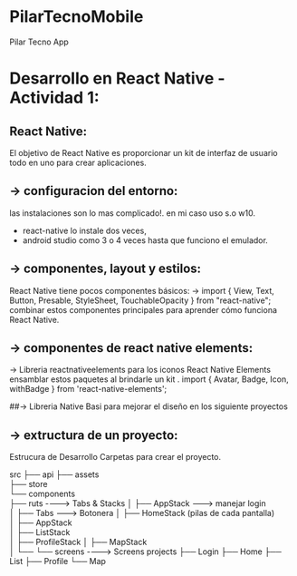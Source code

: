# PilarTecnoMobile
Pilar Tecno App 

# Desarrollo en React Native - Actividad 1:

## React Native:
El objetivo de React Native  es proporcionar un kit de interfaz de usuario todo en uno 
para crear aplicaciones. 

## -> configuracion del entorno:
las instalaciones son lo mas complicado!. en mi caso uso s.o w10. 
- react-native lo instale dos veces, 
- android studio como 3 o 4 veces hasta que funciono el emulador.


## -> componentes, layout y estilos:
React Native tiene pocos componentes básicos:
-> import { View, Text, Button, Presable, StyleSheet, TouchableOpacity } from "react-native";
combinar estos componentes principales para aprender cómo funciona React Native. 


## -> componentes de react native elements:
-> Libreria reactnativeelements para los iconos
React Native Elements ensamblar estos paquetes al brindarle un kit .
import { Avatar, Badge, Icon, withBadge } from 'react-native-elements';


##-> Libreria Native Basi para mejorar el diseño en los siguiente proyectos
 <NativeBaseProvider>
      <App />
  </NativeBaseProvider>



## -> extructura de un proyecto:

Estrucura de Desarrollo
Carpetas para crear el proyecto.

src
├── api
├── assets            
├── store    
└── components            
    ├── ruts             ----> Tabs & Stacks 
    │   ├── AppStack   ---> manejar login     
    │   ├── Tabs        ---> Botonera
    │   ├── HomeStack (pilas de cada pantalla)    
    │   ├── AppStack          
    │   ├── ListStack        
    │   ├── ProfileStack
    │   ├── MapStack           
    │   └── 
    └── screens        ----> Screens projects
        ├── Login
        ├── Home
        ├── List
        ├── Profile
        └── Map

